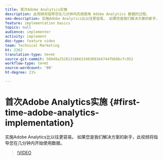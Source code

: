 ```yaml
---
title: 首次Adobe Analytics实施
description: 此视频将指导您在几分钟内完成使用 Adobe Analytics 数据的过程。
seo-description: 实施Adobe Analytics比以往更容易。 如果您是我们解决方案的新手，此视频将指导您在几分钟内开始使用数据。
feature: implementation basics
topics: null
audience: implementer
activity: implement
doc-type: feature video
team: Technical Marketing
kt: 2362
translation-type: tm+mt
source-git-commit: 56049a25261318663349309164744fbb9bcfc952
workflow-type: tm+mt
source-wordcount: '99'
ht-degree: 21%

---
```



# 首次Adobe Analytics实施 {#first-time-adobe-analytics-implementation}

实施Adobe Analytics比以往更容易。 如果您是我们解决方案的新手，此视频将指导您在几分钟内开始使用数据。

>[!VIDEO](https://video.tv.adobe.com/v/25456/?quality=12)
